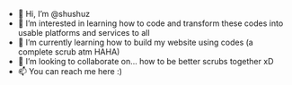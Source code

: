 - 👋 Hi, I’m @shushuz
- 👀 I’m interested in learning how to code and transform these codes into usable platforms and services to all 
- 🌱 I’m currently learning how to build my website using codes (a complete scrub atm HAHA)
- 💞️ I’m looking to collaborate on... how to be better scrubs together xD
- 📫 You can reach me here :)

<!---
shushuz/shushuz is a ✨ special ✨ repository because its `README.md` (this file) appears on your GitHub profile.
You can click the Preview link to take a look at your changes.
--->
